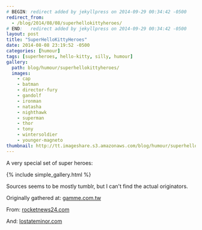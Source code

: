 ```yaml
---
# BEGIN: redirect added by jekyllpress on 2014-09-29 00:34:42 -0500
redirect_from:
  - /blog/2014/08/08/superhellokittyheroes/
# END:   redirect added by jekyllpress on 2014-09-29 00:34:42 -0500
layout: post
title: "SuperHelloKittyHeroes"
date: 2014-08-08 23:19:52 -0500
categories: [humour]
tags: [superheroes, hello-kitty, silly, humour]
gallery:
  path: blog/humour/superhellokittyheroes/
  images:
    - cap
    - batman
    - director-fury
    - gandolf
    - ironman
    - natasha
    - nighthawk
    - superman
    - thor
    - tony
    - wintersoldier
    - younger-magneto
thumbnail: http://tt.imageshare.s3.amazonaws.com/blog/humour/superhellokittyheroes/thumbs/cap.gif
---
```

A very special set of super heroes:


{% include simple_gallery.html %}

Sources seems to be mostly tumblr, but I can't find the actual originators.

Originally gathered at: [gamme.com.tw](http://news.gamme.com.tw/730268-%E7%95%B6%E5%87%B1%E8%92%82%E9%81%87%E5%88%B0%E9%9B%BB%E5%BD%B1%E6%98%8E%E6%98%9F%E6%99%82%E2%80%A6-%E5%A4%A7%E5%AE%B6%E9%83%BD%E8%AE%8A%E7%B2%89%E7%B4%85%E8%8B%B1%E9%9B%84%E5%95%A6)

From: [rocketnews24.com](http://en.rocketnews24.com/2014/07/04/hello-kitty-superheroes-would-make-the-world-a-safer-and-cuter-place-for-mankind/)

And: [lostateminor.com](http://www.lostateminor.com/2014/07/22/superheroes-made-even-superb-hello-kitty-makeovers/)
